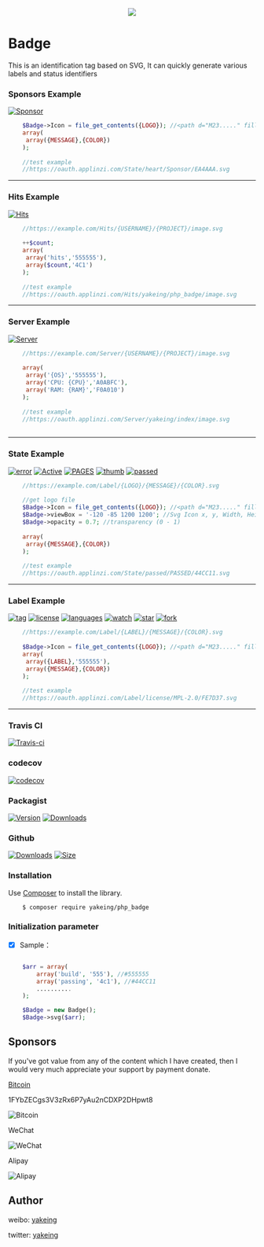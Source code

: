 <div align=center><img src="https://images.gitee.com/uploads/images/2019/0918/004104_315688cf_5313489.png"/></div>

# Badge
This is an identification tag based on SVG, It can quickly generate various labels and status identifiers

### Sponsors Example

[![Sponsor](https://oauth.applinzi.com/State/heart/Sponsor/EA4AAA.svg)](https://yakeing.tk/sponsors/)

```php
    $Badge->Icon = file_get_contents({LOGO}); //<path d="M23....." fill="#FFF"></path>
    array(
     array({MESSAGE},{COLOR})
    );
    
    //test example
    //https://oauth.applinzi.com/State/heart/Sponsor/EA4AAA.svg
```

---

### Hits Example

[![Hits](https://oauth.applinzi.com/Hits/yakeing/php_badge/image.svg)](https://github.com/yakeing/php_badge)

```php
    //https://example.com/Hits/{USERNAME}/{PROJECT}/image.svg
    
    ++$count;
    array(
     array('hits','555555'),
     array($count,'4C1')
    );
    
    //test example
    //https://oauth.applinzi.com/Hits/yakeing/php_badge/image.svg
```

---

### Server Example

[![Server](https://oauth.applinzi.com/Server/yakeing/index/image.svg)](https://github.com/yakeing/php_badge)

```php
    //https://example.com/Server/{USERNAME}/{PROJECT}/image.svg
    
    array(
     array('{OS}','555555'),
     array('CPU: {CPU}','A0ABFC'),
     array('RAM: {RAM}','F0A010')
    );
    
    //test example
    //https://oauth.applinzi.com/Server/yakeing/index/image.svg
    
```

---

### State Example

[![error](https://oauth.applinzi.com/State/error/ERROR/ed1941.svg)](https://github.com/yakeing/php_badge)
[![Active](https://oauth.applinzi.com/State/rocket/Active/28a745.svg)](https://github.com/yakeing/php_badge)
[![PAGES](https://oauth.applinzi.com/State/github/PAGES/ea4c89.svg)](https://github.com/yakeing/php_badge)
[![thumb](https://oauth.applinzi.com/State/thumb/88888/636AD0.svg)](https://github.com/yakeing/php_badge)
[![passed](https://oauth.applinzi.com/State/passed/PASSED/44CC11.svg)](https://github.com/yakeing/php_badge)

```php
    //https://example.com/Label/{LOGO}/{MESSAGE}/{COLOR}.svg
    
    //get logo file
    $Badge->Icon = file_get_contents({LOGO}); //<path d="M23....." fill="#FFF"></path>
    $Badge->viewBox = '-120 -85 1200 1200'; //Svg Icon x, y, Width, Height
    $Badge->opacity = 0.7; //transparency (0 - 1)
    
    array(
     array({MESSAGE},{COLOR})
    );
    
    //test example
    //https://oauth.applinzi.com/State/passed/PASSED/44CC11.svg
```

---

### Label Example

[![tag](https://oauth.applinzi.com/Label/tag/V4.1.0/84bf96.svg)](https://github.com/yakeing/php_badge/releases)
[![license](https://oauth.applinzi.com/Label/license/MPL-2.0/FE7D37.svg)](https://github.com/yakeing/php_badge/blob/master/LICENSE)
[![languages](https://oauth.applinzi.com/Label/languages/php/007EC6.svg)](https://github.com/yakeing/php_badge/search?l=php)
[![watch](https://oauth.applinzi.com/Label/watch/999M/28a745.svg)](https://github.com/yakeing/php_badge/deployments)
[![star](https://oauth.applinzi.com/Label/star/999M/ad8b3d.svg)](https://github.com/yakeing/php_badge/stargazers)
[![fork](https://oauth.applinzi.com/Label/fork/999M/9b95c9.svg)](https://github.com/yakeing/php_badge/network/members)

```php
    //https://example.com/Label/{LABEL}/{MESSAGE}/{COLOR}.svg
    
    $Badge->Icon = file_get_contents({LOGO}); //<path d="M23....." fill="#FFF"></path>
    array(
     array({LABEL},'555555'),
     array({MESSAGE},{COLOR})
    );
    
    //test example
    //https://oauth.applinzi.com/Label/license/MPL-2.0/FE7D37.svg
```

---

### Travis CI

[![Travis-ci](https://api.travis-ci.org/yakeing/php_badge.svg)](https://travis-ci.org/yakeing/php_badge)

### codecov

[![codecov](https://codecov.io/gh/yakeing/php_badge/branch/master/graph/badge.svg)](https://codecov.io/gh/yakeing/php_badge)

### Packagist

[![Version](http://img.shields.io/packagist/v/yakeing/php_badge.svg)](https://github.com/yakeing/php_badge/releases)
[![Downloads](http://img.shields.io/packagist/dt/yakeing/php_badge.svg)](https://packagist.org/packages/yakeing/php_badge)

### Github

[![Downloads](https://img.shields.io/github/downloads/yakeing/php_badge/total.svg)](https://github.com/yakeing/php_badge)
[![Size](https://img.shields.io/github/size/yakeing/php_badge/src/Badge.php.svg)](https://github.com/yakeing/php_badge/blob/master/src/Badge.php)

### Installation

Use [Composer](https://getcomposer.org) to install the library.

```shell
    $ composer require yakeing/php_badge
```

### Initialization parameter

- [x] Sample：
```php

    $arr = array(
        array('build', '555'), //#555555
        array('passing', '4c1'), //#44CC11
        ..........
    );

    $Badge = new Badge();
    $Badge->svg($arr);

```

Sponsors
---
If you've got value from any of the content which I have created, then I would very much appreciate your support by payment donate.

 [Bitcoin](https://btc.com/1FYbZECgs3V3zRx6P7yAu2nCDXP2DHpwt8)

 1FYbZECgs3V3zRx6P7yAu2nCDXP2DHpwt8

 ![Bitcoin](https://images.gitee.com/uploads/images/2019/0918/004104_0b15a590_5313489.png)

 WeChat

 ![WeChat](https://images.gitee.com/uploads/images/2019/0918/004058_3a2715bd_5313489.png)

 Alipay

 ![Alipay](https://raw.githubusercontent.com/yakeing/Content/master/Donate/Alipay.png)

Author
---

weibo: [yakeing](https://weibo.com/yakeing)

twitter: [yakeing](https://twitter.com/yakeing)

